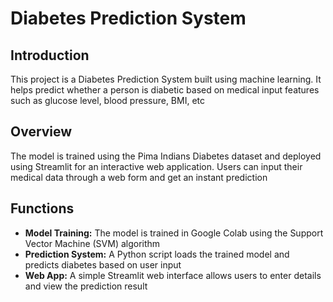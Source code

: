 # Diabetes Prediction System

## Introduction

This project is a Diabetes Prediction System built using machine learning. It helps predict whether a person is diabetic based on medical input features such as glucose level, blood pressure, BMI, etc

## Overview

The model is trained using the Pima Indians Diabetes dataset and deployed using Streamlit for an interactive web application. Users can input their medical data through a web form and get an instant prediction

## Functions

- **Model Training:** The model is trained in Google Colab using the Support Vector Machine (SVM) algorithm
- **Prediction System:** A Python script loads the trained model and predicts diabetes based on user input
- **Web App:** A simple Streamlit web interface allows users to enter details and view the prediction result
